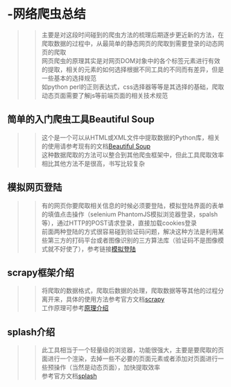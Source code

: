 # -网络爬虫总结

>>主要是对这段时间碰到的爬虫方法的梳理后期逐步更近新的方法，在爬取数据的过程中，从最简单的静态网页的爬取到需要登录的动态网页的爬取<br>
网页爬虫的原理其实是对网页DOM对象中的各个标签元素进行有效的提取，相关的元素的如何选择根据不同工具的不同而有差异，但是一些基本的选择规范<br>
如python perl的正则表达式，css选择器等等是其选择的基础，爬取动态页面需要了解js等前端页面的相关技术规范<br>
 
## 简单的入门爬虫工具Beautiful Soup
>>这个是一个可以从HTML或XML文件中提取数据的Python库，相关的使用请参考现有的文档[Beautiful Soup](https://www.crummy.com/software/BeautifulSoup/bs4/doc/index.zh.html#)<br>
这种数据爬取的方法可以整合到其他爬虫框架中，但此工具爬取效率相比其他方法不是很高，书写比较复杂<br>


## 模拟网页登陆
>>有的网页你要爬取相关信息的时候必须要登陆，模拟登陆界面的表单的填值点击操作（selenium PhantomJS模拟浏览器登录，spalsh等），通过HTTP的POST请求登录，直接加载cookies登录<br>
前面两种登陆的方式很容易碰到验证码问题，解决这种方法是利用某些第三方的打码平台或者图像识别的三方算法库（验证码不是图像模式就不好使了），参考链接[模拟登陆](https://blog.csdn.net/u014134180/article/details/55508229)<br>

## scrapy框架介绍
>>将爬取的数据格式，爬取后数据的处理，爬取数据等等其他的过程分离开来，具体的使用方法参考官方文档[scrapy](http://scrapy-chs.readthedocs.io/zh_CN/latest/intro/tutorial.html)<br>
工作原理可参考[原理介绍](http://python.jobbole.com/86405/)<br>


## splash介绍
>>此工具相当于一个轻量级的浏览器，功能很强大，主要是要爬取的页面进行一个渲染，去掉一些不必要的页面元素或者添加对页面进行一些预操作（当然是动态页面），加快提取效率<br>
参考官方文档[splash](http://splash.readthedocs.io/en/stable/scripting-ref.html#splash-jsfunc)<br>